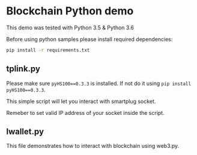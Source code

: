 # Blockchain Python demo

This demo was tested with Python 3.5 & Python 3.6

Before using python samples please install required dependencies:

```bash
pip install -r requirements.txt
```

## tplink.py

Please make sure `pyHS100==0.3.3` is installed. If not do it using `pip install pyHS100==0.3.3`.

This simple script will let you interact with smartplug socket.

Remeber to set valid IP address of your socket inside the script.

## lwallet.py

This file demonstrates how to interact with blockchain using web3.py.
